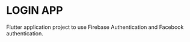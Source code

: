 # LOGIN APP

Flutter application project to use Firebase Authentication and Facebook authentication.
